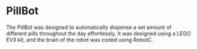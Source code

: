 # PillBot
The PillBot was designed to automatically dispense a set amount of different pills throughout the day effortlessly. It was designed using a LEGO EV3 kit, and the brain of the robot was coded using RobotC. 
